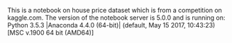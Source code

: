 This is a notebook on house price dataset which is from a competition on kaggle.com.
The version of the notebook server is 5.0.0 and is running on:
Python 3.5.3 |Anaconda 4.4.0 (64-bit)| (default, May 15 2017, 10:43:23) [MSC v.1900 64 bit (AMD64)]
